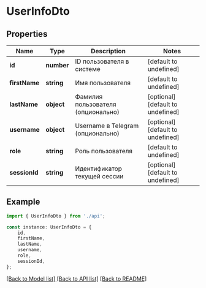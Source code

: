 # UserInfoDto


## Properties

Name | Type | Description | Notes
------------ | ------------- | ------------- | -------------
**id** | **number** | ID пользователя в системе | [default to undefined]
**firstName** | **string** | Имя пользователя | [default to undefined]
**lastName** | **object** | Фамилия пользователя (опционально) | [optional] [default to undefined]
**username** | **object** | Username в Telegram (опционально) | [optional] [default to undefined]
**role** | **string** | Роль пользователя | [default to undefined]
**sessionId** | **string** | Идентификатор текущей сессии | [optional] [default to undefined]

## Example

```typescript
import { UserInfoDto } from './api';

const instance: UserInfoDto = {
    id,
    firstName,
    lastName,
    username,
    role,
    sessionId,
};
```

[[Back to Model list]](../README.md#documentation-for-models) [[Back to API list]](../README.md#documentation-for-api-endpoints) [[Back to README]](../README.md)
